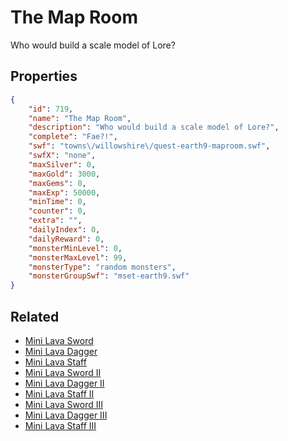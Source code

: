 # The Map Room

Who would build a scale model of Lore?

## Properties

```json
{
    "id": 719,
    "name": "The Map Room",
    "description": "Who would build a scale model of Lore?",
    "complete": "Fae?!",
    "swf": "towns\/willowshire\/quest-earth9-maproom.swf",
    "swfX": "none",
    "maxSilver": 0,
    "maxGold": 3000,
    "maxGems": 0,
    "maxExp": 50000,
    "minTime": 0,
    "counter": 0,
    "extra": "",
    "dailyIndex": 0,
    "dailyReward": 0,
    "monsterMinLevel": 0,
    "monsterMaxLevel": 99,
    "monsterType": "random monsters",
    "monsterGroupSwf": "mset-earth9.swf"
}
```

## Related

- [Mini Lava Sword](../items/4919-mini-lava-sword.md)
- [Mini Lava Dagger](../items/4920-mini-lava-dagger.md)
- [Mini Lava Staff](../items/4921-mini-lava-staff.md)
- [Mini Lava Sword II](../items/4922-mini-lava-sword-ii.md)
- [Mini Lava Dagger II](../items/4923-mini-lava-dagger-ii.md)
- [Mini Lava Staff II](../items/4924-mini-lava-staff-ii.md)
- [Mini Lava Sword III](../items/4925-mini-lava-sword-iii.md)
- [Mini Lava Dagger III](../items/4926-mini-lava-dagger-iii.md)
- [Mini Lava Staff III](../items/4927-mini-lava-staff-iii.md)

